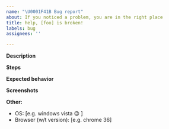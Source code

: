 ```yaml
---
name: "\U0001F41B Bug report"
about: If you noticed a problem, you are in the right place
title: help, [foo] is broken!
labels: bug
assignees: ''

---
```


**Description**
<!--A clear and concise description of what the bug is.-->

**Steps**
<!--
Steps to reproduce the behavior:
1. Go to '...'
2. Click on '....'
3. Scroll down to '....'
4. See error
-->
**Expected behavior**
<!--A clear and concise description of what you expected to happen.-->

**Screenshots**
<!--If applicable, add screenshots to help explain your problem.-->

**Other:**
 - OS: [e.g. windows vista :wink: ]
 - Browser (w/t version): [e.g. chrome 36]
